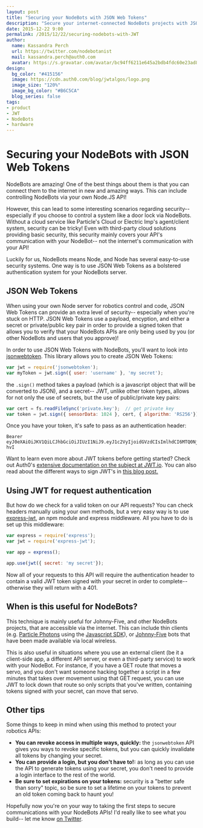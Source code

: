 ```yaml
---
layout: post
title: "Securing your NodeBots with JSON Web Tokens"
description: "Secure your internet-connected NodeBots projects with JSON Web Tokens."
date: 2015-12-22 9:00
permalink: /2015/12/22/securing-nodebots-with-JWT
author: 
  name: Kassandra Perch
  url: https://twitter.com/nodebotanist
  mail: kassandra.perch@auth0.com
  avatar: https://s.gravatar.com/avatar/bc94ff6211e645a2bdb4fdc60e23ad85.jpg?s=200
design:
  bg_color: "#415156"
  image: https://cdn.auth0.com/blog/jwtalgos/logo.png
  image_size: "120%"
  image_bg_color: "#B6C5CA"
  blog_series: false
tags: 
- product 
- JWT
- NodeBots
- hardware
---
```


# Securing your NodeBots with JSON Web Tokens

NodeBots are amazing! One of the best things about them is that you can connect them to the internet in new and amazing ways. This can include controlling NodeBots via your own Node.JS API! 

However, this can lead to some interesting scenarios regarding security-- especially if you choose to control a system like a door lock via NodeBots. Without a cloud service like Particle's Cloud or Electric Imp's agent/client system, security can be tricky! Even with third-party cloud solutions providing basic security, this security mainly covers your API's communication with your NodeBot-- not the internet's communication with your API!

Luckily for us, NodeBots means Node, and Node has several easy-to-use security systems. One way is to use JSON Web Tokens as a bolstered authentication system for your NodeBots server.

## JSON Web Tokens

When using your own Node server for robotics control and code, JSON Web Tokens can provide an extra level of security-- especially when you're stuck on HTTP. JSON Web Tokens use a payload, encyption, and either a secret or private/public key pair in order to provide a signed token that allows you to verify that your NodeBots APIs are only being used by you (or other NodeBots and users that you approve)!

In order to use JSON Web Tokens with NodeBots, you'll want to look into [jsonwebtoken](https://www.npmjs.com/package/jsonwebtoken). This library allows you to create JSON Web Tokens:

```javascript
var jwt = require('jsonwebtoken');
var myToken = jwt.sign({ user: 'username' }, 'my secret');
```

the `.sign()` method takes a payload (which is a javascript object that will be converted to JSON), and a secret-- JWT, unlike other token types, allows for not only the use of secrets, but the use of public/private key pairs:

```javascript
var cert = fs.readFileSync('private.key');  // get private key
var token = jwt.sign({ sensorData: 1024 }, cert, { algorithm: 'RS256'});
```

Once you have your token, it's safe to pass as an authentication header:

```
Bearer eyJ0eXAiOiJKV1QiLCJhbGciOiJIUzI1NiJ9.eyJ1c2VyIjoidGVzdCIsImlhdCI6MTQ0NjUyNDM5NH0.NDlWo8qunNFJvU9GGTeniAfUxwV0z38LhgkN57m-hvI
```

Want to learn even more about JWT tokens before getting started? Check out Auth0's [extensive documentation on the subject at JWT.io](http://jwt.io). You can also read about the different ways to sign JWT's in [this blog post.](https://auth0.com/blog/2015/12/17/json-web-token-signing-algorithms-overview/)

## Using JWT for request authentication

But how do we check for a valid token on our API requests? You can check headers manually using your own methods, but a very easy way is to use [express-jwt](https://www.npmjs.com/package/express-jwt), an npm module and express middleware. All you have to do is set up this middleware:

```javascript
var express = require('express');
var jwt = require('express-jwt');

var app = express();

app.use(jwt({ secret: 'my secret'});
```

Now all of your requests to this API will require the authentication header to contain a valid JWT token signed with your secret in order to complete-- otherwise they will return with a 401. 

## When is this useful for NodeBots?

This technique is mainly useful for Johnny-Five, and other NodeBots projects, that are accessible via the internet. This can include thin clients (e.g. [Particle Photons](http://particle.io) using the [Javascript SDK](https://www.npmjs.com/package/spark)), or [Johnny-Five](http://johnny-five.io) bots that have been made available via local wireless.

This is also useful in situations where you use an external client (be it a client-side app, a different API server, or even a third-party service) to work with your NodeBot. For instance, if you have a GET route that moves a servo, and you don't want someone hacking together a script in a few minutes that takes over movement using that GET request, you can use JWT to lock down that route so only scripts that you've written, containing tokens signed with your secret, can move that servo.

## Other tips

Some things to keep in mind when using this method to protect your robotics APIs:

* **You can revoke access in multiple ways, quickly:** the `jsonwebtoken` API gives you ways to revoke specific tokens, but you can quickly invalidate all tokens by changing your secret. 
* **You can provide a login, but you don't have to!:** as long as you can use the API to generate tokens using your secret, you don't need to provide a login interface to the rest of the world.
* **Be sure to set expirations on your tokens:** security is a "better safe than sorry" topic, so be sure to set a lifetime on your tokens to prevent an old token coming back to haunt you!

Hopefully now you're on your way to taking the first steps to secure communications with your NodeBots APIs! I'd really like to see what you build-- let me know [on Twitter](https://twitter.com/nodebotanist).
